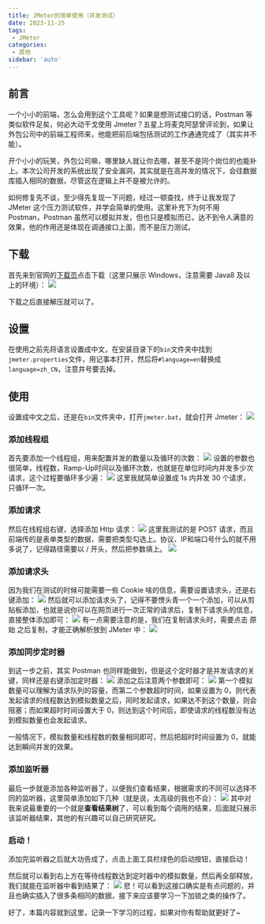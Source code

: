 ```yaml
---
title: JMeter的简单使用（并发测试）
date: 2023-11-25
tags:
 - JMeter
categories: 
 - 其他
sidebar: 'auto'
---
```


## 前言
一个小小的前端，怎么会用到这个工具呢？如果是想测试接口的话，Postman 等类似软件足矣，何必大动干戈使用 Jmeter？五星上将麦克阿瑟曾评论到，如果让外包公司中的前端工程师来，他能把前后端包括测试的工作通通完成了（其实并不能）。

开个小小的玩笑，外包公司嘛，哪里缺人就让你去哪，甚至不是同个岗位的也能补上。本次公司开发的系统出现了安全漏洞，其实就是在高并发的情况下，会往数据库插入相同的数据，尽管这在逻辑上并不是被允许的。

如何修复先不谈，至少得先复现一下问题，经过一顿查找，终于让我发现了 JMeter 这个压力测试软件，并学会简单的使用。这里补充下为何不用 Postman，Postman 虽然可以模拟并发，但也只是模拟而已，达不到令人满意的效果，他的作用还是体现在调通接口上面，而不是压力测试。
## 下载
首先来到官网的[下载页](https://jmeter.apache.org/download_jmeter.cgi)点击下载（这里只展示 Windows，注意需要 Java8 及以上的环境）：
<img src="../assets/image/JMeter的简单使用（并发测试）/1700898792995.jpg"/>

下载之后直接解压就可以了。

## 设置
在使用之前先将语言设置成中文，在安装目录下的```bin```文件夹中找到```jmeter.properties```文件，用记事本打开，然后将```#language=en```替换成```language=zh_CN```，注意井号要去掉。

## 使用
设置成中文之后，还是在```bin```文件夹中，打开```jmeter.bat```，就会打开 Jmeter：
<img src="../assets/image/JMeter的简单使用（并发测试）/1700899224784.jpg"/>

### 添加线程组
首先要添加一个线程组，用来配置并发的数量以及循环的次数：
<img src="../assets/image/JMeter的简单使用（并发测试）/1700899504211.jpg"/>
设置的参数也很简单，线程数，Ramp-Up时间以及循环次数，也就是在单位时间内并发多少次请求，这个过程要循环多少遍：
<img src="../assets/image/JMeter的简单使用（并发测试）/1700899585940.jpg"/>
这里我就简单设置成 1s 内并发 30 个请求，只循环一次。

### 添加请求
然后在线程组右键，选择添加 Http 请求：
<img src="../assets/image/JMeter的简单使用（并发测试）/1700899818005.jpg"/>
这里我测试的是 POST 请求，而且前端传的是表单类型的数据，需要把类型勾选上。协议、IP和端口号什么的就不用多说了，记得路径需要以 / 开头，然后把参数填上。
<img src="../assets/image/JMeter的简单使用（并发测试）/1700900071222.jpg"/>

### 添加请求头
因为我们在测试的时候可能需要一些 Cookie 啥的信息，需要设置请求头，还是右键添加：
<img src="../assets/image/JMeter的简单使用（并发测试）/1700900756919.jpg"/>
然后就可以添加请求头了，记得不要愣头青一个一个添加，可以从剪贴板添加，也就是说你可以在网页进行一次正常的请求后，复制下请求头的信息，直接整体添加即可：
<img src="../assets/image/JMeter的简单使用（并发测试）/1700900889620.jpg"/>
有一点需要注意的是，我们在复制请求头时，需要点击 原始 之后复制，才能正确解析放到 JMeter 中：
<img src="../assets/image/JMeter的简单使用（并发测试）/1700901089365.jpg"/>

### 添加同步定时器
到这一步之前，其实 Postman 也同样能做到，但是这个定时器才是并发请求的关键，同样还是右键添加定时器：
<img src="../assets/image/JMeter的简单使用（并发测试）/1700901283310.jpg"/>
添加之后注意两个参数即可：
<img src="../assets/image/JMeter的简单使用（并发测试）/1700901381243.jpg"/>
第一个模拟数量可以理解为请求队列的容量，而第二个参数超时时间，如果设置为 0，则代表发起请求的线程数达到模拟数量之后，同时发起请求，如果达不到这个数量，则会阻塞；而如果超时时间设置大于 0，则达到这个时间后，即使请求的线程数没有达到模拟数量也会发起请求。

一般情况下，模拟数量和线程数的数量相同即可，然后把超时时间设置为 0，就能达到瞬间并发的效果。

### 添加监听器
最后一步就是添加各种监听器了，以便我们查看结果，根据需求的不同可以选择不同的监听器，这里简单添加如下几种（就是说，太高级的我也不会）：
<img src="../assets/image/JMeter的简单使用（并发测试）/1700902058080.jpg"/>
其中对我来说最重要的一个就是**查看结果树**了，可以看到每个调用的结果，后面就只展示该监听器结果，其他的有兴趣可以自己研究研究。

### 启动！
添加完监听器之后就大功告成了，点击上面工具栏绿色的启动按钮，直接启动！

然后就可以看到右上方在等待线程数达到定时器中的模拟数量，然后再全部释放，我们就能在监听器中看到结果了：
<img src="../assets/image/JMeter的简单使用（并发测试）/1700902615372.jpg"/>
悲！可以看到这接口确实是有点问题的，并且也确实插入了很多条相同的数据，接下来应该要学习一下加锁之类的操作了。

好了，本篇内容就到这里，记录一下学习的过程，如果对你有帮助就更好了~